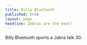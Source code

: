 ```yaml
---
title: Billy Bluetooth
published: true
layout: page
headline: Zebras are the best!
---
```

Billy Bluetooth sports a Jabra talk 30.
